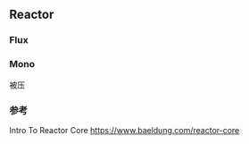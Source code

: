 ## Reactor

### Flux

### Mono

被压



### 参考

Intro To Reactor Core https://www.baeldung.com/reactor-core